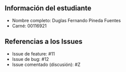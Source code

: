 ## Información del estudiante
- Nombre completo: Duglas Fernando Pineda Fuentes
- Carné: 00116921

## Referencias a los Issues
- Issue de feature: #11
- Issue de bug: #12
- Issue comentado (discusión): #Z